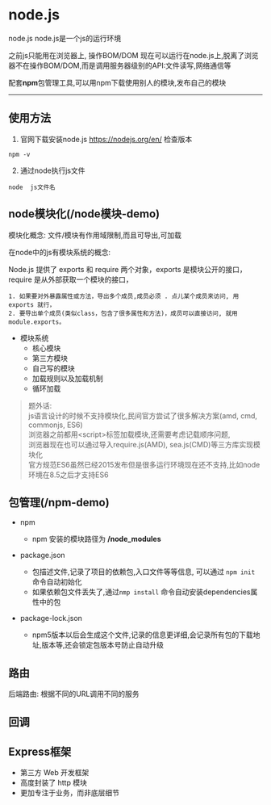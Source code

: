# node.js
 node.js
 node.js是一个js的运行环境

之前js只能用在浏览器上, 操作BOM/DOM
现在可以运行在node.js上,脱离了浏览器不在操作BOM/DOM,而是调用服务器级别的API:文件读写,网络通信等

配套**npm**包管理工具,可以用npm下载使用别人的模块,发布自己的模块


---

## 使用方法
1. 官网下载安装node.js https://nodejs.org/en/
检查版本
```Shell
npm -v
```

2. 通过node执行js文件
```Shell
node  js文件名
```

## node模块化(/node模块-demo)
模块化概念: 文件/模块有作用域限制,而且可导出,可加载

在node中的js有模块系统的概念:

Node.js 提供了 exports 和 require 两个对象，exports 是模块公开的接口，require 是从外部获取一个模块的接口，

    1. 如果要对外暴露属性或方法，导出多个成员,成员必须 . 点儿某个成员来访问, 用 exports 就行，
    2. 要导出单个成员(类似class，包含了很多属性和方法)，成员可以直接访问, 就用 module.exports。
  
- 模块系统
  + 核心模块
  + 第三方模块
  + 自己写的模块
  + 加载规则以及加载机制
  + 循环加载

> 题外话: \
js语言设计的时候不支持模块化,民间官方尝试了很多解决方案(amd, cmd, commonjs, ES6)\
浏览器之前都用\<script>标签加载模块,还需要考虑记载顺序问题,\
浏览器现在也可以通过导入require.js(AMD), sea.js(CMD)等三方库实现模块化\
官方规范ES6虽然已经2015发布但是很多运行环境现在还不支持,比如node环境在8.5之后才支持ES6

## 包管理(/npm-demo)
- npm
  - npm 安装的模块路径为 **/node_modules**
- package.json 
  - 包描述文件,记录了项目的依赖包,入口文件等等信息, 可以通过 `npm init` 命令自动初始化
  - 如果依赖包文件丢失了,通过`nmp install` 命令自动安装dependencies属性中的包

- package-lock.json
  - npm5版本以后会生成这个文件,记录的信息更详细,会记录所有包的下载地址,版本等,还会锁定包版本号防止自动升级


## 路由
后端路由: 根据不同的URL调用不同的服务


## 回调



## Express框架
  + 第三方 Web 开发框架
  + 高度封装了 http 模块
  + 更加专注于业务，而非底层细节

